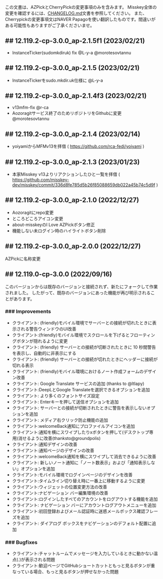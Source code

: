 <!--
## ## 12.x.x-cp-2.x.x (unreleased)

### ### Improvements

### ### Bugfixes

-->

この文書は、AZPickとCherryPickの変更事項のみを含みます。 Misskey全体の変更を確認するには、[CHANGELOG.md](CHANGELOG.md)文書を参照してください。
また、Cherrypickの変更事項文はNAVER Papagoを使い翻訳したものです。間違いがある可能性もありますがご了承くださいませ。
## ## 12.119.2-cp-3.0.0_ap-2.1.5f1 (2023/02/21)
- InstanceTicker(sudomkdiruk) fix @L-y-a @morotesovtannu
## ## 12.119.2-cp-3.0.0_ap-2.1.5 (2023/02/21)
- InstanceTickerをsudo.mkdir.uk仕様に @L-y-a
## ## 12.119.2-cp-3.0.0_ap-2.1.4f3 (2023/02/21)
- v13mfm-fix @r-ca
- Aozoragitサービス終了のためリポジトリをGithubに変更 @morotesovtannu
## ## 12.119.2-cp-3.0.0_ap-2.1.4 (2023/02/14)
- yoiyamiからMFMv13を拝借 ( https://github.com/rca-fedi/yoiyami )
## ## 12.119.2-cp-3.0.0_ap-2.1.3 (2023/01/23)
- 本家Misskey v13よりリアクションしたひと一覧を拝借 ( https://github.com/misskey-dev/misskey/commit/336d8fe785d5b26f85088659db022a45b74c5d9f )

## ## 12.119.2-cp-3.0.0_ap-2.1.0 (2022/12/27)
- Aozoragitにrepo変更
- ところどころアイコン変更
- about-misskeyのI Love AZPickボタン修正
- 機能しない未ログイン時のハイライトボタン削除
## ## 12.119.2-cp-3.0.0_ap-2.0.0 (2022/12/27)
AZPickに名称変更

## ## 12.119.0-cp-3.0.0 (2022/09/16)
このバージョンからは既存のバージョンと接続されず、新たにフォークして作業されました。 したがって、既存のバージョンにあった機能が再び明示されることがあります。

### ### Improvements
- クライアント: (friendly)モバイル環境でサーバーとの接続が切れたときに表示される警告ウィンドウのUI改善
- クライアント:(friendly)モバイル環境でスクロールを下げるとフローティングボタンが隠れるように変更
- クライアント: (friendly) サーバーとの接続が切断されたときに 10 秒間警告を表示し、自動的に非表示にする
- クライアント: (friendly) サーバーとの接続が切れたときにヘッダーに接続が切れる表示
- クライアント: (friendly)モバイル環境におけるノート作成フォームのデザイン改善
- クライアント: Google Translate サービスの追加 (thanks to @ltlapy)
- クライアント:DeepLとGoogle Translateを選択できるオプションを追加
- クライアント: より多くのフォントサイズ設定
- クライアント: Enterキーを押して送信オプションを追加
- クライアント: サーバーとの接続が切断されたときに警告を表示しないオプションを追加
- クライアント: メディア右クリック防止機能の追加
- クライアント:welcomeBack通知にプロファイルアイコンを追加
- クライアント:通知を横にスワイプしたりxボタンを押して(デスクトップ専用)消せるように改善(thanksto@groundpolis)
- クライアント:通知デザインの改善
- クライアント:通知ページのデザインの改善
- クライアント:welcomeBack通知を横にスワイプして消去できるように改善
- クライアント: 新しいノート通知に「ノート数表示」および「通知表示しない」オプションを追加
- クライアント:モバイル環境でログインページのデザインを改善
- クライアント:タイムライン切り替え時に一番上に移動するように変更
- クライアント:ウィジェットの位置変更方法の改善
- クライアント:ナビゲーション バー編集環境の改善
- クライアント:ログインしたすべてのアカウントをログアウトする機能を追加
- クライアント: ナビゲーション バーにアカウントログアウトメニューを追加
- クライアント:初回登録およびメール認証時に迷惑メールボックス確認フレーズを追加
- クライアント: ダイアログ ボックスをナビゲーションのデフォルト配置に追加

### ### Bugfixes
- クライアント:チャットルームでメッセージを入力しているときに動かない温点(.)が表示される問題
- クライアント:歓迎ページでGitHubショートカットともっと見るボタンが重なっている場合、もっと見るボタンが押せなかった問題

<!--
## ## 12.x.x-cp-2.x.x (unreleased)_legacy

### ### Improvements
- クライアント:全般的なUIのブラシアップ
- クライアント: MFM関数構文の提案実装
- クライアント:未読通知のみを表示する機能
- クライアント:通知ページで通知の種類に応じたフィルタ
- クライアント:アニメーション削減設定の適用範囲を拡大
- クライアント:テーマコンパイラにhueとsaturate関数を追加
- クライアント: ノート作成フォームにキャンセル線機能を追加
- クライアント: コントロールパネルのパフォーマンス改善
- クライアント: 自分のリアクションを見られるように改善
	- 設定により、リアクションリストをみんなに公開できる。
- クライアント: ユーザー検索精度の向上
- クライアント: 新しいライトテーマの追加
- クライアント: 新しいダークテーマの追加
- クライアント:/shareクエリでコメントやファイルなどの情報を配信できるように変更
- UI(friendly):ナビゲーションメニューボタンに通知インジケーターを追加
- UI(friendly):「発見する」タブでナビゲーションメニューにアクセスできるように改善
- UI(friendly):タイムラインヘッダーのモーダルポップアップに表示されるインジケーターのデザイン調整
- UI(friendly):タイムラインのノートデザインをMisskey基本テーマと併合し、デザイン改善
- UI(friendly):ヘッダー作動方式最適化
- UI(friendly):全般的なUIをMisskey基本テーマと併合
- ActivityPub:HTML→MFM変換の強化
- API:グループでのusers/groups/leaveエンドポイントの実装
- API:i/notificationsにunreadOnlyオプションを追加
- API:ap系のエンドポイントログイン必須化+速度制限追加
- API:ユーザーのリアクションリストを取得するusers/reactionsの追加
- - API: users/search 및 users/search-by-username-and-host 를 강화
- MFM:太字<b></b>およびキャンセル線<s></s>タグ構文追加
- Docker:Node.jsを17.0.1にアップデート
- アカウント登録時にメールアドレス設定を必須に設定するオプションを追加
- ページロードエラーページに更新ボタンを追加
- ミュートおよびブロックリストをインポートできるように変更
- チャートの同期を毎日0時に自動的に行う

### ### Bugfixes
- クライアント:ヘッダーのタブが返される問題
- クライアント:ヘッダーにタブが表示された状態でタイトルをクリックしたときにタブ選択ポップアップが表示される問題
- クライアント:アンテナ、リストタイムラインを読み込めない問題
- クライアント: ユーザー ページのタブが動作しない問題
- クライアント:ピン留めユーザー設定項目がない問題
- クライアント: Deck UI で重なったカラムの一方を折りたたんだ状態で右に差し出すと割れる問題
- クライアント:テーマ管理ができない問題
- クライアント:リモート ノートで意図せずローカル カスタム 絵文字が使用される可能性のある問題
- クライアント:通知上でローカル リアクションが表示されない問題
- クライアント: ウィジェットを追加できない問題
- UI(friendly):ヘッダーにタイトルが表示されない問題
- API:アプリケーション通知を取得しない問題
- MFM:リンクラベルの言及はテキストで構文分析する
- MFM:URLノードにプロパティを追加し、<>でまとめたかどうかを示す。
- MFM:ハッシュタグで<および>の使用を許可しない
- ActivityPub: not reactedしたUndo.Likeがinboxに残存する問題
- - createDeleteAccountJob 수정
- 管理者用ジョブキューに遅延したジョブがリストに表示されない問題の修正
- 一部翻訳の改善
- 依存パッケージ更新

### ### Changes
- 保守性と使用性の面でCherryPickコマンド ライン オプションが削除されました。
	- 必要に応じて、環境変数に置き換えることができます。
- MFM:性能、保守性、構文誤認識抑制の観点から球形関数構文のサポートを終了しました。
	- 構文(`[foo bar]`)を使用せず、現行構文(`$[foo bar]`)を使用してください。
- モデレーターをブロックできないように設定された部分が連合間で問題を引き起こす可能性があることが確認され、その部分を削除しました。
- データベースにログを保存しません。
	- ログを永続化するにはsyslogを利用してください。
